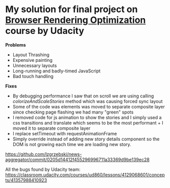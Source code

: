 # My solution for final project on [Browser Rendering Optimization](https://www.udacity.com/course/browser-rendering-optimization--ud860) course by Udacity

**Problems**

* Layout Thrashing
* Expensive painting
* Unnecessary layouts
* Long-running and badly-timed JavaScript
* Bad touch handling

**Fixes**
* By debugging performance I saw that on scroll we are using calling *colorizeAndScaleStories* method which was causing forced sync layout
* Some of the code was elements was moved to separate composite layer since checking page flashing we had many "green" spots
* I removed code for js animation to show the stories and I simply used a css transitions and translate which seems to be the most performant + I moved it to separate composite layer
* I replace setTimeout with requestAnimationFrame
* Simply override instead of adding new story details component so the DOM is not growing each time we are loading new story.

https://github.com/lzgrzebski/news-aggregator/commit/0205d14412f455296996711a33369d9be139ec28


All the bugs found by Udacity team:
https://classroom.udacity.com/courses/ud860/lessons/4129068601/concepts/41357988410923

